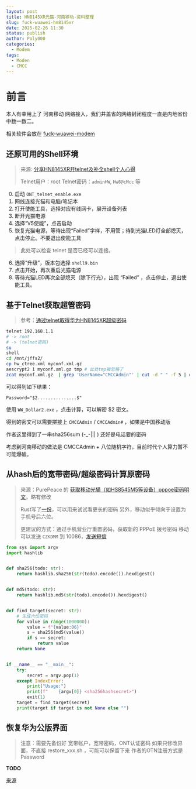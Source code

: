 ```yaml
---
layout: post
title: HN8145XR光猫-河南移动-资料整理
slug: fuck-wuawei-hn8145xr
date: 2025-02-26 11:30
status: publish
author: Poly000
categories: 
  - Modem
tags: 
  - Moden
  - CMCC
---
```


# 前言

本人有幸用上了 河南移动 网络接入，我们井盖省的网络封闭程度一直是内地省份中数一数二。

相关软件会放在 [fuck-wuawei-modem](https://github.com/mokurin000/fuck-wuawei-modem)


## 还原可用的Shell环境

> 来源: [分享HN8145XR开telnet及补全shell个人心得][1]
>
> Telnet用户：root
> Telnet密码：`adminHW`, `Hw8@cMcc` 等

0. 启动 `ONT_telnet_enable.exe`
1. 网线连接光猫和电脑/笔记本
2. 打开使能工具，选择对应有线网卡，展开设备列表
3. 断开光猫电源
4. 选择“V5使能”，点击启动
5. 恢复光猫电源，等待出现“Failed”字样，不用管；待到光猫LED灯全部熄灭，点击停止。不要退出使能工具
> 此处可以检查 telnet 是否已经可以连接。
6. 选择“升级”，版本包选择 `shell9.bin`
7. 点击开始，再次重启光猫电源
8. 等待光猫LED再次全部熄灭（除下行光），出现 “Failed” ，点击停止，退出使能工具。

## 基于Telnet获取超管密码

> 参考：[通过telnet取得华为HN8145XR超级密码][3]

```bash
telnet 192.168.1.1
# -> root
# -> (telnet密码)
su
shell
cd /mnt/jffs2/
cp hw_ctree.xml myconf.xml.gz
aescrypt2 1 myconf.xml.gz tmp # 此处tmp被忽略了
zcat myconf.xml.gz  | grep 'UserName="CMCCAdmin"' | cut -d " " -f 5 | cut -d = -f 2
```

可以得到如下结果：

```text
Password="$2...............$"
```

使用 `WW_Dollar2.exe` ，点击计算，可以解密 $2 密文。

得到的密文可以需要拼接上 `CMCCAdmin` / `CMCCAdmin#` ，如果是中国移动版

作者这里得到了一串sha256sum (-_-||| ) 还好是电话要的密码

考虑到河南移动的做法是 CMCCAdmin + 八位随机字符，目前时代个人算力暂不可能爆破。

## 从hash后的宽带密码/超级密码计算原密码

> 来源：PurePeace 的 [获取移动光猫（如HS8545M5等设备）pppoe密码明文][0]，略有修改
>
> Rust写了[一份][4]，可以用来试试看更长的密码
> 另外，移动似乎倾向于设置为手机号后六位。
>
> 更建议的方式：通过手机营业厅重置密码，获取新的 PPPoE 拨号密码
> 移动可以发送 `CZKDMM` 到 10086，[发送短信](sms:+10086?&body=CZKDMM)

```python
from sys import argv
import hashlib


def sha256(todo: str):
    return hashlib.sha256(str(todo).encode()).hexdigest()


def md5(todo: str):
    return hashlib.md5(str(todo).encode()).hexdigest()


def find_target(secret: str):
    # 生成六位密码
    for value in range(1000000):
        value = f"{value:06}"
        s = sha256(md5(value))
        if s == secret:
            return value
    return None


if __name__ == "__main__":
    try:
        secret = argv.pop(1)
    except IndexError:
        print("Usage:")
        print(f"    {argv[0]} <sha256hashsecret>")
        exit(1)
    target = find_target(secret)
    print(target if target is not None else "")
```

## 恢复华为公版界面

> 注意：需要先备份好 宽带帐户，宽带密码，ONT认证密码
> 如果只修改界面，不直接 restore_xxx.sh ，可能可以保留下来
> 作者的OTN注册方式是 Password

**TODO**

[来源][2]

[0]: https://blog.csdn.net/qq_26373925/article/details/112798210
[1]: https://www.right.com.cn/forum/thread-8339357-1-1.html
[2]: https://www.chinadsl.net/thread-172911-1-1.html
[3]: https://www.silencetime.com/index.php/archives/359/
[4]: https://github.com/mokurin000/hw-hash-bruteforce